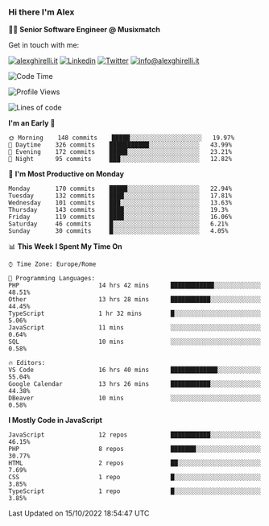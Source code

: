### Hi there I'm Alex

👨‍💻 __Senior Software Engineer @ Musixmatch__

Get in touch with me:

[![alexghirelli.it](https://img.shields.io/static/v1?label=alexghirelli.it&message=%20&color=red&logo=&style=flat-square&logoColor=white)](https://www.alexghirelli.it/)
[![Linkedin](https://img.shields.io/static/v1?label=Linkedin&message=%20&color=blue&logo=Linkedin&style=flat-square&logoColor=white)](https://linkedin.com/in/alexghirelli)
[![Twitter](https://img.shields.io/static/v1?label=Twitter&message=%20&color=blue&logo=Twitter&style=flat-square&logoColor=white)](https://twitter.com/alexGhirelli)
[![info@alexghirelli.it](https://img.shields.io/static/v1?label=info@alexghirelli.it&message=%20&color=red&logo=gmail&style=flat-square&logoColor=white)](mailto:info@alexghirelli.it)

<!--START_SECTION:waka-->
![Code Time](http://img.shields.io/badge/Code%20Time-7%2C053%20hrs%2033%20mins-blue)

![Profile Views](http://img.shields.io/badge/Profile%20Views-4-blue)

![Lines of code](https://img.shields.io/badge/From%20Hello%20World%20I%27ve%20Written-790%20Thousand%20lines%20of%20code-blue)

**I'm an Early 🐤** 

```text
🌞 Morning    148 commits    █████░░░░░░░░░░░░░░░░░░░░   19.97% 
🌆 Daytime    326 commits    ███████████░░░░░░░░░░░░░░   43.99% 
🌃 Evening    172 commits    █████░░░░░░░░░░░░░░░░░░░░   23.21% 
🌙 Night      95 commits     ███░░░░░░░░░░░░░░░░░░░░░░   12.82%

```
📅 **I'm Most Productive on Monday** 

```text
Monday       170 commits    █████░░░░░░░░░░░░░░░░░░░░   22.94% 
Tuesday      132 commits    ████░░░░░░░░░░░░░░░░░░░░░   17.81% 
Wednesday    101 commits    ███░░░░░░░░░░░░░░░░░░░░░░   13.63% 
Thursday     143 commits    ████░░░░░░░░░░░░░░░░░░░░░   19.3% 
Friday       119 commits    ████░░░░░░░░░░░░░░░░░░░░░   16.06% 
Saturday     46 commits     █░░░░░░░░░░░░░░░░░░░░░░░░   6.21% 
Sunday       30 commits     █░░░░░░░░░░░░░░░░░░░░░░░░   4.05%

```


📊 **This Week I Spent My Time On** 

```text
⌚︎ Time Zone: Europe/Rome

💬 Programming Languages: 
PHP                      14 hrs 42 mins      ████████████░░░░░░░░░░░░░   48.51% 
Other                    13 hrs 28 mins      ███████████░░░░░░░░░░░░░░   44.45% 
TypeScript               1 hr 32 mins        █░░░░░░░░░░░░░░░░░░░░░░░░   5.06% 
JavaScript               11 mins             ░░░░░░░░░░░░░░░░░░░░░░░░░   0.64% 
SQL                      10 mins             ░░░░░░░░░░░░░░░░░░░░░░░░░   0.58%

🔥 Editors: 
VS Code                  16 hrs 40 mins      █████████████░░░░░░░░░░░░   55.04% 
Google Calendar          13 hrs 26 mins      ███████████░░░░░░░░░░░░░░   44.38% 
DBeaver                  10 mins             ░░░░░░░░░░░░░░░░░░░░░░░░░   0.58%

```

**I Mostly Code in JavaScript** 

```text
JavaScript               12 repos            ███████████░░░░░░░░░░░░░░   46.15% 
PHP                      8 repos             ███████░░░░░░░░░░░░░░░░░░   30.77% 
HTML                     2 repos             ██░░░░░░░░░░░░░░░░░░░░░░░   7.69% 
CSS                      1 repo              █░░░░░░░░░░░░░░░░░░░░░░░░   3.85% 
TypeScript               1 repo              █░░░░░░░░░░░░░░░░░░░░░░░░   3.85%

```



 Last Updated on 15/10/2022 18:54:47 UTC
<!--END_SECTION:waka-->
